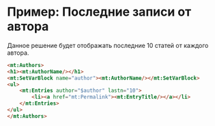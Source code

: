 # Пример: Последние записи от автора

Данное решение будет отображать последние 10 статей от каждого автора.

```html
<mt:Authors>
<h1><mt:AuthorName/></h1>
<mt:SetVarBlock name="author"><mt:AuthorName/></mt:SetVarBlock>
<ul>
    <mt:Entries author="$author" lastn="10">
        <li><a href="mt:Permalink"><mt:EntryTitle/></a></li>
    </mt:Entries>
</ul>
</mt:Authors>
```

